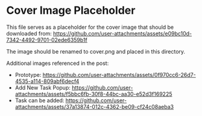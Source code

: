 # Cover Image Placeholder

This file serves as a placeholder for the cover image that should be downloaded from:
https://github.com/user-attachments/assets/e09bc10d-7342-4492-9701-02ede6359b1f

The image should be renamed to cover.png and placed in this directory.

Additional images referenced in the post:
- Prototype: https://github.com/user-attachments/assets/0f970cc6-26d7-4535-a114-809abf6decf4
- Add New Task Popup: https://github.com/user-attachments/assets/f5bbc6fb-30f8-44bc-aa30-e52d3f169225  
- Task can be added: https://github.com/user-attachments/assets/37a13874-012c-4362-be09-cf24c08aeba3